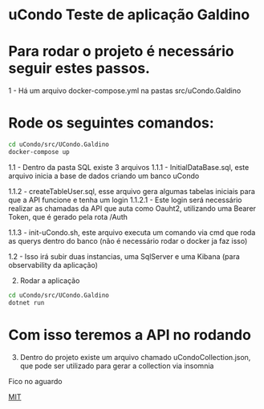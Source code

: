 # uCondo Teste de aplicação Galdino

# Para rodar o projeto é necessário seguir estes passos.

1 - Há um arquivo docker-compose.yml na pastas src/uCondo.Galdino

# Rode os seguintes comandos:
```bash
cd uCondo/src/UCondo.Galdino
docker-compose up
```
1.1 - Dentro da pasta SQL existe 3 arquivos
  1.1.1 - InitialDataBase.sql, este arquivo inicia a base de dados criando um banco uCondo
  
  1.1.2 - createTableUser.sql, esse arquivo gera algumas tabelas iniciais para que a API funcione e tenha um login
    1.1.2.1 - Este login será necessário realizar as chamadas da API que auta como Oauht2, utilizando uma Bearer Token, que é gerado pela rota /Auth
    
  1.1.3 - init-uCondo.sh, este arquivo executa um comando via cmd que roda as querys dentro do banco (não é necessário rodar o docker ja faz isso)
  
1.2 - Isso irá subir duas instancias, uma SqlServer e uma Kibana (para observability da aplicação)

2. Rodar a aplicação
```bash
cd uCondo/src/UCondo.Galdino
dotnet run
```

# Com isso teremos a API no rodando 

3. Dentro do projeto existe um arquivo chamado uCondoCollection.json, que pode ser utilizado para gerar a collection via insomnia


Fico no aguardo 

[MIT](https://github.com/EmersonGaldino)

